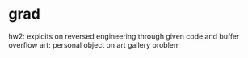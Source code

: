 # grad
hw2: exploits on reversed engineering through given code and buffer overflow
art: personal object on art gallery problem
